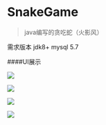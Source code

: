 # SnakeGame
>java编写的贪吃蛇（火影风）

需求版本
jdk8+
mysql 5.7

####UI展示

![](https://pic1.superbed.cn/item/5df1fd2c1f8f59f4d6783390.png)

![](https://pic1.superbed.cn/item/5df1fd371f8f59f4d6783a3a.png)

![](https://pic.superbed.cn/item/5df1fd371f8f59f4d6783a3c.png)

![](https://pic3.superbed.cn/item/5df1fd371f8f59f4d6783a3e.png)
